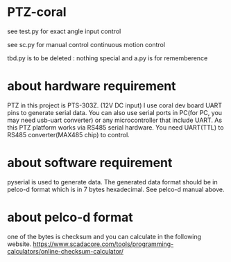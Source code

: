 # PTZ-coral

see test.py for exact angle input control 

see sc.py for manual control continuous motion control 

tbd.py is to be deleted : nothing special and a.py is for rememberence 


# about hardware requirement 
PTZ in this project is PTS-303Z. (12V DC input) 
I use coral dev board UART pins to generate serial data. You can also use serial ports in PC(for PC, you may need usb-uart converter) or any microcontroller that include UART. 
As this PTZ platform works via RS485 serial hardware. You need UART(TTL) to RS485 converter(MAX485 chip) to control. 


# about software requirement 
pyserial is used to generate data. The generated data format should be in pelco-d format which is in 7 bytes hexadecimal. See pelco-d manual above. 

# about pelco-d format 
one of the bytes is checksum and you can calculate in the following website. 
https://www.scadacore.com/tools/programming-calculators/online-checksum-calculator/
